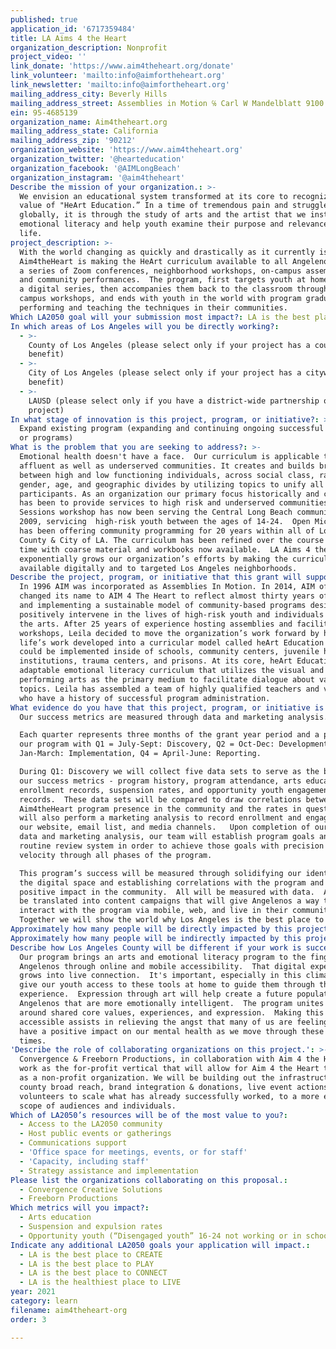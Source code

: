 ```yaml
---
published: true
application_id: '6717359484'
title: LA Aims 4 the Heart
organization_description: Nonprofit
project_video: ''
link_donate: 'https://www.aim4theheart.org/donate'
link_volunteer: 'mailto:info@aimfortheheart.org'
link_newsletter: 'mailto:info@aimfortheheart.org'
mailing_address_city: Beverly Hills
mailing_address_street: Assemblies in Motion ℅ Carl W Mandelblatt 9100 Wilshire Blvd. 250W
ein: 95-4685139
organization_name: Aim4theheart.org
mailing_address_state: California
mailing_address_zip: '90212'
organization_website: 'https://www.aim4theheart.org'
organization_twitter: '@hearteducation'
organization_facebook: '@AIMLongBeach'
organization_instagram: '@aim4theheart'
Describe the mission of your organization.: >-
  We envision an educational system transformed at its core to recognize the
  value of "HeArt Education.” In a time of tremendous pain and struggle
  globally, it is through the study of arts and the artist that we instill
  emotional literacy and help youth examine their purpose and relevance in
  life. 
project_description: >-
  With the world changing as quickly and drastically as it currently is,
  Aim4theHeart is making the HeArt curriculum available to all Angelenos through
  a series of Zoom conferences, neighborhood workshops, on-campus assemblies,
  and community performances.  The program, first targets youth at home through
  a digital series, then accompanies them back to the classroom through on
  campus workshops, and ends with youth in the world with program graduates
  performing and teaching the techniques in their communities. 
Which LA2050 goal will your submission most impact?: LA is the best place to LEARN
In which areas of Los Angeles will you be directly working?:
  - >-
    County of Los Angeles (please select only if your project has a countywide
    benefit)
  - >-
    City of Los Angeles (please select only if your project has a citywide
    benefit)
  - >-
    LAUSD (please select only if you have a district-wide partnership or
    project)
In what stage of innovation is this project, program, or initiative?: >-
  Expand existing program (expanding and continuing ongoing successful projects
  or programs)
What is the problem that you are seeking to address?: >-
  Emotional health doesn't have a face.  Our curriculum is applicable to the
  affluent as well as underserved communities. It creates and builds bridges
  between high and low functioning individuals, across social class, race,
  gender, age, and geographic divides by utilizing topics to unify all
  participants. As an organization our primary focus historically and currently
  has been to provide services to high risk and underserved communities.  Heart
  Sessions workshop has now been serving the Central Long Beach community since
  2009, servicing  high-risk youth between the ages of 14-24.  Open Mic Sessions
  has been offering community programming for 20 years within all of Los Angeles
  County & City of LA. The curriculum has been refined over the course of this
  time with coarse material and workbooks now available.  LA Aims 4 the Heart
  exponentially grows our organization’s efforts by making the curriculum
  available digitally and to targeted Los Angeles neighborhoods. 
Describe the project, program, or initiative that this grant will support to address the problem identified.: >-
  In 1996 AIM was incorporated as Assemblies In Motion. In 2014, AIM officially
  changed its name to AIM 4 The Heart to reflect almost thirty years of creating
  and implementing a sustainable model of community-based programs designed to
  positively intervene in the lives of high-risk youth and individuals through
  the arts. After 25 years of experience hosting assemblies and facilitating
  workshops, Leila decided to move the organization’s work forward by having her
  life’s work developed into a curricular model called heArt Education that
  could be implemented inside of schools, community centers, juvenile halls,
  institutions, trauma centers, and prisons. At its core, heArt Education is an
  adaptable emotional literacy curriculum that utilizes the visual and
  performing arts as the primary medium to facilitate dialogue about varied
  topics. Leila has assembled a team of highly qualified teachers and volunteers
  who have a history of successful program administration.  
What evidence do you have that this project, program, or initiative is or will be successful, and how will you define and measure success?: >-
  Our success metrics are measured through data and marketing analysis. 

  Each quarter represents three months of the grant year period and a phase in
  our program with Q1 = July-Sept: Discovery, Q2 = Oct-Dec: Development, Q3 =
  Jan-March: Implementation, Q4 = April-June: Reporting.  

  During Q1: Discovery we will collect five data sets to serve as the basis for
  our success metrics - program history, program attendance, arts education
  enrollment records, suspension rates, and opportunity youth engagement
  records.  These data sets will be compared to draw correlations between
  Aim4theHeart program presence in the community and the rates in question.  We
  will also perform a marketing analysis to record enrollment and engagement in
  our website, email list, and media channels.   Upon completion of our initial
  data and marketing analysis, our team will establish program goals and a
  routine review system in order to achieve those goals with precision and
  velocity through all phases of the program.  

  This program’s success will be measured through solidifying our identity in
  the digital space and establishing correlations with the program and its
  positive impact in the community.  All will be measured with data.  All will
  be translated into content campaigns that will give Angelenos a way to
  interact with the program via mobile, web, and live in their communities. 
  Together we will show the world why Los Angeles is the best place to LEARN.  
Approximately how many people will be directly impacted by this project, program, or initiative?: '1000'
Approximately how many people will be indirectly impacted by this project, program, or initiative?: '100000'
Describe how Los Angeles County will be different if your work is successful.: >-
  Our program brings an arts and emotional literacy program to the fingertips of
  Angelenos through online and mobile accessibility.  That digital experience
  grows into live connection.  It's important, especially in this climate, to
  give our youth access to these tools at home to guide them through this
  experience.  Expression through art will help create a future population of
  Angelenos that are more emotionally intelligent.  The program unites Angelenos
  around shared core values, experiences, and expression.  Making this knowledge
  accessible assists in relieving the angst that many of us are feeling and will
  have a positive impact on our mental health as we move through these uncertain
  times. 
'Describe the role of collaborating organizations on this project.': >-
  Convergence & Freeborn Productions, in collaboration with Aim 4 the Heart,
  work as the for-profit vertical that will allow for Aim 4 the Heart to scale
  as a non-profit organization. We will be building out the infrastructure,
  county broad reach, brand integration & donations, live event actions, and
  volunteers to scale what has already successfully worked, to a more extensive
  scope of audiences and individuals. 
Which of LA2050’s resources will be of the most value to you?:
  - Access to the LA2050 community
  - Host public events or gatherings
  - Communications support
  - 'Office space for meetings, events, or for staff'
  - 'Capacity, including staff'
  - Strategy assistance and implementation
Please list the organizations collaborating on this proposal.:
  - Convergence Creative Solutions
  - Freeborn Productions
Which metrics will you impact?:
  - Arts education
  - Suspension and expulsion rates
  - Opportunity youth (“Disengaged youth” 16-24 not working or in school)
Indicate any additional LA2050 goals your application will impact.:
  - LA is the best place to CREATE
  - LA is the best place to PLAY
  - LA is the best place to CONNECT
  - LA is the healthiest place to LIVE
year: 2021
category: learn
filename: aim4theheart-org
order: 3

---
```

